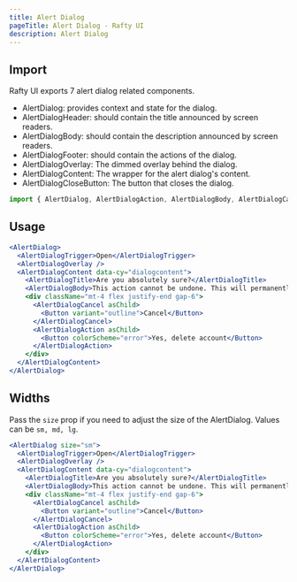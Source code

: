 ```yaml
---
title: Alert Dialog
pageTitle: Alert Dialog - Rafty UI
description: Alert Dialog
---
```


## Import

Rafty UI exports 7 alert dialog related components.

- AlertDialog: provides context and state for the dialog.
- AlertDialogHeader: should contain the title announced by screen readers.
- AlertDialogBody: should contain the description announced by screen readers.
- AlertDialogFooter: should contain the actions of the dialog.
- AlertDialogOverlay: The dimmed overlay behind the dialog.
- AlertDialogContent: The wrapper for the alert dialog's content.
- AlertDialogCloseButton: The button that closes the dialog.

```jsx
import { AlertDialog, AlertDialogAction, AlertDialogBody, AlertDialogCancel, AlertDialogContent, AlertDialogOverlay, AlertDialogTitle, AlertDialogTrigger } from "@rafty/ui";
```

## Usage

```jsx
<AlertDialog>
  <AlertDialogTrigger>Open</AlertDialogTrigger>
  <AlertDialogOverlay />
  <AlertDialogContent data-cy="dialogcontent">
    <AlertDialogTitle>Are you absolutely sure?</AlertDialogTitle>
    <AlertDialogBody>This action cannot be undone. This will permanently delete your account and remove your data from our servers.</AlertDialogBody>
    <div className="mt-4 flex justify-end gap-6">
      <AlertDialogCancel asChild>
        <Button variant="outline">Cancel</Button>
      </AlertDialogCancel>
      <AlertDialogAction asChild>
        <Button colorScheme="error">Yes, delete account</Button>
      </AlertDialogAction>
    </div>
  </AlertDialogContent>
</AlertDialog>
```

## Widths

Pass the `size` prop if you need to adjust the size of the AlertDialog. Values can be `sm, md, lg`.

```jsx
<AlertDialog size="sm">
  <AlertDialogTrigger>Open</AlertDialogTrigger>
  <AlertDialogOverlay />
  <AlertDialogContent data-cy="dialogcontent">
    <AlertDialogTitle>Are you absolutely sure?</AlertDialogTitle>
    <AlertDialogBody>This action cannot be undone. This will permanently delete your account and remove your data from our servers.</AlertDialogBody>
    <div className="mt-4 flex justify-end gap-6">
      <AlertDialogCancel asChild>
        <Button variant="outline">Cancel</Button>
      </AlertDialogCancel>
      <AlertDialogAction asChild>
        <Button colorScheme="error">Yes, delete account</Button>
      </AlertDialogAction>
    </div>
  </AlertDialogContent>
</AlertDialog>
```
